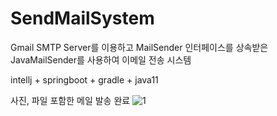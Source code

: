 # SendMailSystem


Gmail SMTP Server를 이용하고 MailSender 인터페이스를 상속받은 JavaMailSender를 사용하여 이메일 전송 시스템

intellj + springboot + gradle + java11

사진, 파일 포함한 메일 발송 완료
![1](https://user-images.githubusercontent.com/43127088/97337899-2d717900-18c4-11eb-8287-8fdaa0200f90.PNG)

